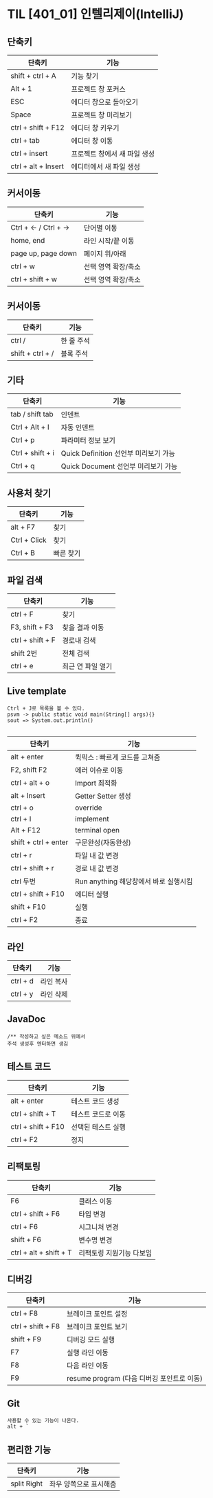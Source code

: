  # TIL [401_01] 인텔리제이(IntelliJ)  
 ## 단축키
|단축키|기능|
|---|---|
|shift + ctrl + A | 기능 찾기 |
|Alt + 1 | 프로젝트 창 포커스 |
|ESC|에디터 창으로 돌아오기 |
|Space|프로젝트 창 미리보기|
|ctrl + shift + F12|에디터 창 키우기|
|ctrl + tab|에디터 창 이동|
|ctrl + insert|프로젝트 창에서 새 파일 생성|
|ctrl + alt + Insert|에디터에서 새 파일 생성||

 ## 커서이동
|단축키|기능|
|---|---|
|Ctrl + ← / Ctrl + →|단어별 이동|
|home, end|라인 시작/끝 이동|
|page up, page down|페이지 위/아래|
|ctrl + w|선택 영역 확장/축소|
|ctrl + shift + w|선택 영역 확장/축소|


 ## 커서이동
|단축키|기능|
|---|---|
|ctrl / |한 줄 주석 |
|shift + ctrl + / |블록 주석|

## 기타
|단축키|기능|
|---|---|
|tab / shift tab|인덴트|
|Ctrl + Alt + I|자동 인덴트|
|Ctrl + p|파라미터 정보 보기|
|Ctrl + shift + i|Quick Definition 선언부 미리보기 가능|
|Ctrl + q|Quick Document 선언부 미리보기 가능|

## 사용처 찾기
|단축키|기능|
|---|---|
|alt + F7|찾기|
|Ctrl + Click|찾기|
|Ctrl + B|빠른 찾기|

## 파일 검색
|단축키|기능|
|---|---|
|ctrl + F|찾기|
|F3, shift + F3|찾을 결과 이동|
|ctrl + shift + F|경로내 검색|
|shift 2번|전체 검색|
|ctrl + e|최근 연 파일 열기|

## Live template
    Ctrl + J로 목록을 볼 수 있다.
    psvm -> public static void main(String[] args){}
    sout => System.out.println()

## 
|단축키|기능|
|---|---|
|alt + enter|퀵픽스 : 빠르게 코드를 고쳐줌|
|F2, shift F2|에러 이슈로 이동|
|ctrl + alt + o|Import 최적화|
|alt + Insert|Getter Setter 생성|
|ctrl + o|override|
|ctrl + I|implement|
|Alt + F12|terminal open|
|shift + ctrl + enter |구문완성(자동완성)|
|ctrl + r |파일 내 값 변경|
|ctrl + shift + r |경로 내 값 변경|
|ctrl 두번|Run anything 해당창에서 바로 실행시킴 | 
|ctrl + shift + F10|에디터 실행| 
|shift + F10|실행| 
|ctrl + F2|종료| 

## 라인

|단축키|기능|
|---|---|
|ctrl + d|라인 복사|
|ctrl + y|라인 삭제|



## JavaDoc
    /** 작성하고 싶은 메소드 위에서 
    주석 생성후 엔터하면 생김


## 테스트 코드

|단축키|기능|
|---|---|
|alt + enter|테스트 코드 생성|
|ctrl + shift + T|테스트 코드로 이동|
|ctrl + shift + F10|선택된 테스트 실행|
|ctrl + F2|정지|

## 리팩토링
|단축키|기능|
|---|---|
|F6|클래스 이동|
|ctrl + shift + F6|타입 변경|
|ctrl + F6|시그니처 변경|
|shift + F6|변수명 변경|
|ctrl + alt + shift + T|리팩토링 지원기능 다보임|

## 디버깅
|단축키|기능|
|---|---|
|ctrl + F8|브레이크 포인트 설정 |
|ctrl + shift + F8|브레이크 포인트 보기 |
|shift + F9|디버깅 모드 실행 |
|F7|실행 라인 이동|
|F8|다음 라인 이동|
|F9|resume program (다음 디버깅 포인트로 이동)|


## Git
    사용할 수 있는 기능이 나온다.
    alt + `
    
## 편리한 기능 

|단축키|기능|
|---|---|
|split Right |좌우 양쪽으로 표시해줌|
    